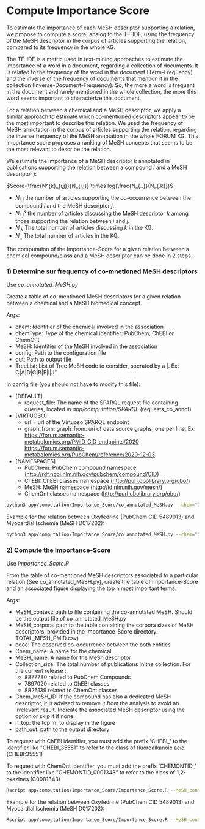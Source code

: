 # Compute Importance Score

To estimate the importance of each MeSH descriptor supporting a relation, we propose to compute a score, analog to the TF-IDF, using the frequency of the MeSH descriptor in the corpus of articles supporting the relation, compared to its frequency in the whole KG.

The TF-IDF is a metric used in text-mining approaches to estimate the importance of a word in a document, regarding a collection of documents. It is related to the frequency of the word in the document (Term-Frequency) and the inverse of the frequency of documents that mention it in the collection (Inverse-Document-Frequency). So, the more a word is frequent in the document and rarely mentioned in the whole collection, the more this word seems important to characterize this document.

For a relation between a chemical and a MeSH descriptor, we apply a similar approach to estimate which co-mentioned descriptors appear to be the most important to describe this relation. We used the frequency of MeSH annotation in the corpus of articles supporting the relation, regarding the inverse frequency of the MeSH annotation in the whole FORUM KG. This importance score proposes a ranking of MeSH concepts that seems to be the most relevant to describe the relation.

We estimate the importance of a MeSH descriptor $`k`$ annotated in publications supporting the relation between a compound $`i`$ and a MeSH descriptor $`j`$:

$`Score=\frac{N^{k}_{i,j}}{N_{i,j}} \times log(\frac{N_{..}}{N_{.k}})`$

- $`N_{i,j}`$ the number of articles supporting the co-occurrence between the compound $`i`$ and the MeSH descriptor $`j`$.
- $`N^{k}_{i,j}`$ the number of articles discussing the MeSH descriptor $`k`$ among those supporting the relation between $`i`$ and $`j`$.
- $`N_{.k}`$ The total number of articles discussing $`k`$ in the KG.
- $`N_{..}`$ The total number of articles in the KG. 


The computation of the Importance-Score for a given relation between a chemical compound/class and a MeSH descriptor can be done in 2 steps :

### 1)  Determine sur frequency of co-mnetioned MeSH descriptors

Use *co_annotated_MeSH.py*

Create a table of co-mentioned MeSH descriptors for a given relation between a chemical and a MeSH biomedical concept.

Args: 

- chem: Identifier of the chemical involved in the association
- chemType: Type of the chemical identifier: PubChem, ChEBI or ChemOnt
- MeSH: Identifier of the MeSH involved in the association
- config: Path to the configuration file
- out: Path to output file
- TreeList: List of Tree MeSH code to consider, sperated by a |. Ex: C|A|D|G|B|F|I|J"

In config file (you should not have to modify this file): 

- [DEFAULT]
  - request_file: The name of the SPARQL request file containing queries, located in *app/computation/SPARQL* (requests_co_annot)
- [VIRTUOSO]
  - url = url of the Virtuoso SPARQL endpoint
  - graph_from: graph_from: uri of data source graphs, one per line, Ex:
    https://forum.semantic-metabolomics.org/PMID_CID_endpoints/2020
    https://forum.semantic-metabolomics.org/PubChem/reference/2020-12-03
- [NAMESPACES]
  - PubChem: PubChem compound namespace (http://rdf.ncbi.nlm.nih.gov/pubchem/compound/CID)
  - ChEBI: ChEBI classes namespace (http://purl.obolibrary.org/obo/)
  - MeSH: MeSH namespace (http://id.nlm.nih.gov/mesh/)
  - ChemOnt classes namespace (http://purl.obolibrary.org/obo/)

```bash
python3 app/computation/Importance_Score/co_annotated_MeSH.py --chem="IdChemical" --chemType="PubChem/ChEBI/ChemOnt" --MeSH="MeSHID" --config="path/to/config/file" --TreeList="TreeNumbers" --out="path/to/output/co_annotated_MeSH.csv"
```

Example for the relation between Oxyfedrine (PubChem CID 5489013) and Myocardial Ischemia (MeSH D017202):

```bash
python3 app/computation/Importance_Score/co_annotated_MeSH.py --chem="5489013" --chemType="PubChem" --MeSH="D017202" --config="app/computation/config/co_annotated_MeSH/request_config.ini" --TreeList="C|A|D|G|B|F|I|J" --out="out/path/CID5489013_D017202_co_annotated_MeSH.csv"
```

### 2) Compute the Importance-Score

Use *Importance_Score.R*

From the table of co-mentioned MeSH descriptors associated to a particular relation (See co_annotated_MeSH.py), create the table of Importance-Score and an associated figure displaying the top n most important terms.

Args:

- MeSH_context: path to file containing the co-annotated MeSH. Should be the output file of co_annotated_MeSH.py
- MeSH_corpora: path to the table containing the corpora sizes of MeSH descriptors, provided in the Importance_Score directory: TOTAL_MESH_PMID.csv)
- cooc: The observed co-occurrence between the both entities
- Chem_name: A name for the chemical
- MeSH_name: A name for the MeSh descriptor
- Collection_size: The total number of publications in the collection. For the current release :
  - 8877780 related to PubChem Compounds
  - 7897020 related to ChEBI classes
  - 8826139 related to ChemOnt classes
- Chem_MeSH_ID: If the compound has also a dedicated MeSH descriptor, it is advised to remove it from the analysis to avoid an irrelevant result. Indicate the associated MeSH descriptor using the option or skip it if none.
- n_top: the top 'n' to display in the figure
- path_out: path to the output directory

To request with ChEBI identifier, you must add the prefix 'CHEBI_' to the identifier like "CHEBI_35551" to refer to the class of fluoroalkanoic acid (CHEBI:35551)

To request with ChemOnt identifier, you must add the prefix 'CHEMONTID_' to the identifier like "CHEMONTID_0001343" to refer to the class of 1,2-oxazines (C0001343)

```bash
Rscript app/computation/Importance_Score/Importance_Score.R --MeSH_context="/path/to/co_annotated_MeSH.csv" --MeSH_corpora="path/to/mesh/corpora" --cooc=COOC --Chem_name="Cpd Name" --MeSH_name="MeSH Name" --Collection_size=N --Chem_MeSH_ID="ChemID" --n_top=20 --path_out="/path/out/dir"
```

Example for the relation between Oxyfedrine (PubChem CID 5489013) and Myocardial Ischemia (MeSH D017202):

```bash
Rscript app/computation/Importance_Score/Importance_Score.R --MeSH_context="/path/to/CID5489013_D017202_co_annotated_MeSH.csv" --MeSH_corpora="app/computation/Importance_Score/TOTAL_MESH_PMID.csv" --cooc=87 --Chem_name="Oxyfedrine" --MeSH_name="Myocardial Ischemia" --Collection_size=8877780 --Chem_MeSH_ID="D010099" --n_top=20 --path_out="/path/out/dir"
```